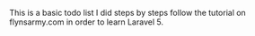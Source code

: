 This is a basic todo list I did steps by steps follow the tutorial on flynsarmy.com in order to learn Laravel 5.